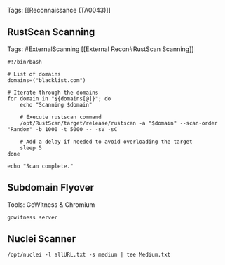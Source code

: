 
Tags: [[Reconnaissance (TA0043)]]

## RustScan Scanning

Tags: #ExternalScanning [[External Recon#RustScan Scanning]] 

```
#!/bin/bash

# List of domains
domains=("blacklist.com")

# Iterate through the domains
for domain in "${domains[@]}"; do
    echo "Scanning $domain"
    
    # Execute rustscan command
    /opt/RustScan/target/release/rustscan -a "$domain" --scan-order "Random" -b 1000 -t 5000 -- -sV -sC
    
    # Add a delay if needed to avoid overloading the target
    sleep 5
done

echo "Scan complete."
```

## Subdomain Flyover

Tools: GoWitness & Chromium

```
gowitness server
```


## Nuclei Scanner

```
/opt/nuclei -l allURL.txt -s medium | tee Medium.txt
```